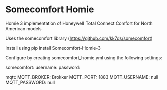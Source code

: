 # Somecomfort Homie

Homie 3 implementation of Honeywell Total Connect Comfort for North American models

Uses the somecomfort library (https://github.com/kk7ds/somecomfort)

Install using pip install Somecomfort-Homie-3

Configure by creating somecomfort_homie.yml using the following settings:

somecomfort:
  username: 
  password: 

mqtt:
  MQTT_BROKER: Brokker
  MQTT_PORT: 1883
  MQTT_USERNAME: null
  MQTT_PASSWORD: null
